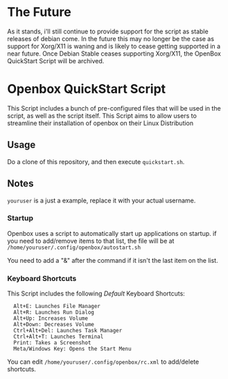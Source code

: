 # The Future
As it stands, i'll still continue to provide support for the script as stable releases of debian come. In the future this may no longer be the case as support for Xorg/X11 is waning and is likely to cease getting supported in a near future. Once Debian Stable ceases supporting Xorg/X11, the OpenBox QuickStart Script will be archived. 

# Openbox QuickStart Script

This Script includes a bunch of pre-configured files that will be used in the script, as well as the script itself.
This Script aims to allow users to streamline their installation of openbox on their Linux Distribution

## Usage
Do a clone of this repository, and then execute `quickstart.sh`.

## Notes

`youruser` is a just a example, replace it with your actual username.

### Startup

Openbox uses a script to automatically start up applications on startup. if you need to add/remove items to that list, the file will be at `/home/youruser/.config/openbox/autostart.sh`

You need to add a "&" after the command if it isn't the last item on the list.

### Keyboard Shortcuts
This Script includes the following *Default* Keyboard Shortcuts:

```cli
  Alt+E: Launches File Manager
  Alt+R: Launches Run Dialog
  Alt+Up: Increases Volume
  Alt+Down: Decreases Volume
  Ctrl+Alt+Del: Launches Task Manager
  Ctrl+Alt+T: Launches Terminal
  Print: Takes a Screenshot
  Meta/Windows Key: Opens the Start Menu
```

You can edit `/home/youruser/.config/openbox/rc.xml` to add/delete shortcuts.
